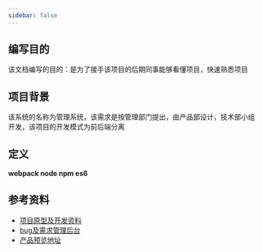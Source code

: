```yaml
---
sidebar: false
---
```

## 编写目的
该文档编写的目的：是为了接手该项目的后期同事能够看懂项目，快速熟悉项目

## 项目背景
该系统的名称为管理系统，该需求是按管理部门提出，由产品部设计，技术部小组开发，该项目的开发模式为前后端分离

## 定义
**webpack node npm es6**

## 参考资料
* [项目原型及开发资料](https://owecuz.axshare.com/#g=1&p=%E9%A6%96%E9%A1%B5)
* [bug及需求管理后台](https://bug.pgyer.com/cloud/#/projects)
* [产品预览地址](http://demo.jonuy.cn:81)


 

